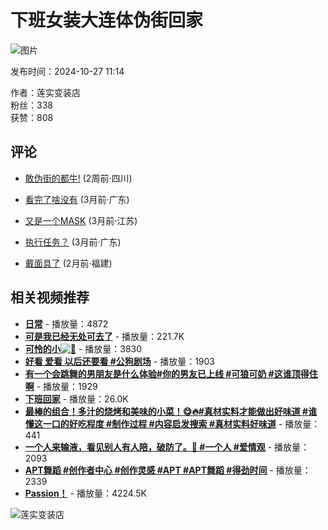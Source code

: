 # 下班女装大连体伪街回家

![图片](//p3-pc-sign.douyinpic.com/image-cut-tos-priv/959aa0707e5f9b48b255d9cb8b9e6b3a~tplv-dy-resize-origshort-autoq-75:330.jpeg?biz_tag=pcweb_cover&from=327834062&lk3s=138a59ce&s=PackSourceEnum_WEBPC_RELATED_AWEME&sc=cover&se=false&x-expires=2055423600&x-signature=cAPywYXcl4JLVs7eqX%2FG3yzOJvM%3D)

发布时间：2024-10-27 11:14

作者：莲实变装店  
粉丝：338  
获赞：808  

## 评论
- [敢伪街的都牛!](https://p3-pc-sign.douyinpic.com/obj/tos-cn-i-tsj2vxp0zn/cdeffe39cda14b06a35c9fe8098b2cde?lk3s=343af0a2&x-expires=2055423600&x-signature=aw9oSB0nK0Vh4Fhs2eSK7po4BLc%3D&from=876277922) (2周前·四川)

- [看完了啥没有](https://www.douyin.com/user/MS4wLjABAAAAJUkZWQbvfG59OSZ1SXcBqgxfuJEJVX3-xyMtip-GkLeOLs0ejMZ3RGA0Hnak7Skt) (3月前·广东)

- [又是一个MASK](https://www.douyin.com/user/MS4wLjABAAAAbETPsXyD2X60TSrFJ8ny1JZhh5cvzkA4uBUw3I676qo) (3月前·江苏)

- [执行任务？](https://www.douyin.com/user/MS4wLjABAAAAK4F5X06zsU5-HQb7-SJ6ll4mMPFvzhR_EQlSeLBllyQ) (3月前·广东)

- [戴面具了](https://www.douyin.com/user/MS4wLjABAAAAQ_wzG39YIYiIOo6FsSsjzkA3knXHegSandigb0yhguE) (2月前·福建)

## 相关视频推荐
- **[日常](//www.douyin.com/video/7442280074134539557)** - 播放量：4872  
- **[可是我已经无处可去了](//www.douyin.com/video/7461594183795576083)** - 播放量：221.7K  
- **[可怜的小![🐑](//p3-pc-weboff.byteimg.com/tos-cn-i-9r5gewecjs/twemoji/72x72/1f411.png)](//www.douyin.com/video/7462912787837193510)** - 播放量：3830  
- **[好看 爱看 以后还要看 #公狗剧场](//www.douyin.com/video/7471442699975953715)** - 播放量：1903  
- **[有一个会跳舞的男朋友是什么体验#你的男友已上线 #可狼可奶 #这谁顶得住啊](//www.douyin.com/video/7441162337404357939)** - 播放量：1929  
- **[下班回家](//www.douyin.com/video/7443395759581433129)** - 播放量：26.0K  
- **[最棒的组合！多汁的烧烤和美味的小菜！😋🔥#真材实料才能做出好味道 #谁懂这一口的好吃程度 #制作过程 #内容启发搜索 #真材实料好味道](//www.douyin.com/video/7469424830354427172)** - 播放量：441  
- **[一个人来输液，看见别人有人陪，破防了。🥹 #一个人 #爱情观](//www.douyin.com/video/7457418630209342729)** - 播放量：2093  
- **[APT舞蹈 #创作者中心 #创作灵感 #APT #APT舞蹈 #得劲时间](//www.douyin.com/video/7450293594671435067)** - 播放量：2339  
- **[Passion！](//www.douyin.com/video/7463571903026859298)** - 播放量：4224.5K  

![莲实变装店](//p3-pc.douyinpic.com/aweme/100x100/aweme-avatar/tos-cn-i-0813c001_o8TeB2eGGIrt7hOBKpemBSYKIEFAhIRALAAVQA.jpeg?from=327834062)